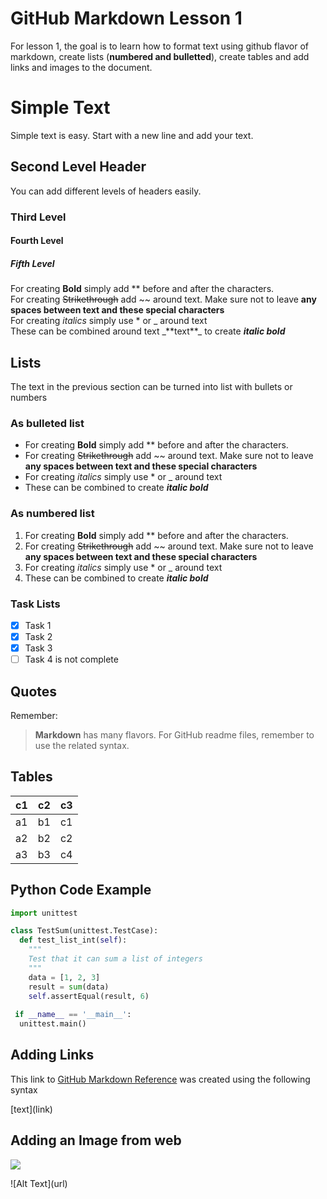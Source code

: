 # **GitHub Markdown Lesson 1**
For lesson 1, the goal is to learn how to format text using github flavor of markdown, create lists (**numbered and bulletted**), create tables and add links and images to the document.

# **Simple Text**
Simple text is easy. Start with a new line and add your text.

## Second Level Header
You can add different levels of headers easily.

### **Third Level**

#### **Fourth Level**

##### **Fifth Level**

For creating **Bold** simply add ** before and after the characters.  
For creating ~~Strikethrough~~ add ~~ around text. Make sure not to leave **any spaces between text and these special characters**  
For creating *italics* simply use * or _ around text  
These can be combined around text \_\*\*text**_ to create _**italic bold**_

## **Lists**
The text in the previous section can be turned into list with bullets or numbers

### **As bulleted list**
* For creating **Bold** simply add ** before and after the characters.
* For creating ~~Strikethrough~~ add ~~ around text. Make sure not to leave **any spaces between text and these special characters**
* For creating *italics* simply use * or _ around text
* These can be combined to create _**italic bold**_

### **As numbered list**
1. For creating **Bold** simply add ** before and after the characters.
2. For creating ~~Strikethrough~~ add ~~ around text. Make sure not to leave **any spaces between text and these special characters**
3. For creating *italics* simply use * or _ around text
4. These can be combined to create _**italic bold**_

### **Task Lists**
- [x] Task 1
- [x] Task 2
- [x] Task 3
- [ ] Task 4 is not complete

## **Quotes**
Remember:
> **Markdown** has many flavors. For GitHub readme files, remember to use the related syntax.

## **Tables**
**c1** | **c2** | **c3**
-- | -- |--
a1 | b1 | c1
a2 | b2 | c2
a3 | b3 | c4

## **Python Code Example**

```python
import unittest

class TestSum(unittest.TestCase): 
  def test_list_int(self):
    """
    Test that it can sum a list of integers 
    """
    data = [1, 2, 3]
    result = sum(data) 
    self.assertEqual(result, 6)
    
 if __name__ == '__main__': 
  unittest.main()
```

## **Adding Links**
This link to [GitHub Markdown Reference](https://guides.github.com/features/mastering-markdown/) was created using the following syntax  

\[text](link)

## **Adding an Image from web**

![](https://www.conncoll.edu/media/website-media/visualidentity/images/Seal-Color.jpg)  

!\[Alt Text](url)
